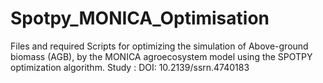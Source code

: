 # Spotpy_MONICA_Optimisation
Files and required Scripts for optimizing the simulation of Above-ground biomass (AGB), by the MONICA agroecosystem model using the SPOTPY optimization algorithm.
Study : DOI: 10.2139/ssrn.4740183
